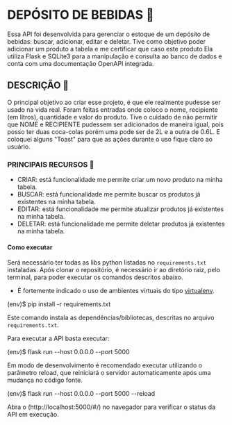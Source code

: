 # DEPÓSITO DE BEBIDAS 🍺
Essa API foi desenvolvida para gerenciar o estoque de um depósito de bebidas: buscar, adicionar, editar e deletar. Tive como objetivo poder adicionar um produto a tabela e me certificar que caso este produto  Ela utiliza Flask e SQLite3 para a manipulação e consulta ao banco de dados e conta com uma documentação OpenAPI integrada.

## DESCRIÇÃO 📜 
O principal objetivo ao criar esse projeto, é que ele realmente pudesse ser usado na vida real. Foram feitas entradas onde coloco o nome, recipiente (em litros), quantidade e valor do produto. Tive o cuidado de não permitir que NOME e RECIPIENTE pudessem ser adicionados de maneira igual, pois posso ter duas coca-colas porém uma pode ser de 2L e a outra de 0.6L. E coloquei alguns "Toast" para que as ações durante o uso fique claro ao usuário.

### PRINCIPAIS RECURSOS 📍
 - CRIAR: está funcionalidade me permite criar um novo produto na minha tabela.
 - BUSCAR: está funcionalidade me permite buscar os produtos já existentes na minha tabela.
 - EDITAR: está funcionalidade me permite atualizar produtos já existentes na minha tabela.
 - DELETAR: está funcionalidade me permite deletar produtos já existentes na minha tabela.

#### Como executar 
Será necessário ter todas as libs python listadas no `requirements.txt` instaladas.
Após clonar o repositório, é necessário ir ao diretório raiz, pelo terminal, para poder executar os comandos descritos abaixo.

- É fortemente indicado o uso de ambientes virtuais do tipo [virtualenv](https://virtualenv.pypa.io/en/latest/installation.html).

(env)$ pip install -r requirements.txt

Este comando instala as dependências/bibliotecas, descritas no arquivo `requirements.txt`.

Para executar a API  basta executar:

(env)$ flask run --host 0.0.0.0 --port 5000

Em modo de desenvolvimento é recomendado executar utilizando o parâmetro reload, que reiniciará o servidor
automaticamente após uma mudança no código fonte. 

(env)$ flask run --host 0.0.0.0 --port 5000 --reload

Abra o (http://localhost:5000/#/) no navegador para verificar o status da API em execução.
